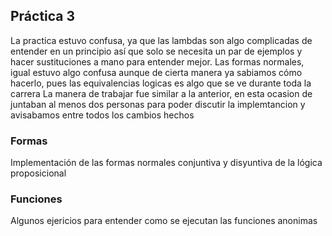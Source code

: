 ## Práctica 3

La practica estuvo confusa, ya que las lambdas son
algo complicadas de entender en un principio así que solo se necesita
un par de ejemplos y hacer sustituciones a mano para entender mejor.
Las formas normales, igual estuvo algo confusa aunque de cierta manera
ya sabiamos cómo hacerlo, pues las equivalencias logicas es algo que se ve durante toda la carrera
La manera de trabajar fue similar a la anterior, en esta ocasion de juntaban al menos dos personas
para poder discutir la implemtancion y avisabamos entre todos los cambios hechos

### Formas
Implementación de las formas normales conjuntiva y disyuntiva de la lógica proposicional

### Funciones
Algunos ejericios para entender como se ejecutan las funciones anonimas